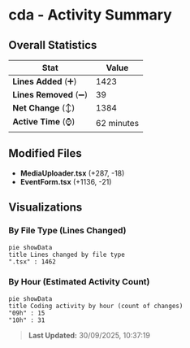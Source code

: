 # cda - Activity Summary 

## Overall Statistics

| Stat                   | Value                                                             |
| ---------------------- | ----------------------------------------------------------------- |
| **Lines Added** (➕)   | 1423                                          |
| **Lines Removed** (➖) | 39                                        |
| **Net Change** (↕)    | 1384                |
| **Active Time** (⌚)   | 62 minutes |


## Modified Files
- **MediaUploader.tsx** (+287, -18)
- **EventForm.tsx** (+1136, -21)

## Visualizations

### By File Type (Lines Changed)

```mermaid
pie showData
title Lines changed by file type
".tsx" : 1462
```

### By Hour (Estimated Activity Count)

```mermaid
pie showData
title Coding activity by hour (count of changes)
"09h" : 15
"10h" : 31
```


> **Last Updated:** 30/09/2025, 10:37:19